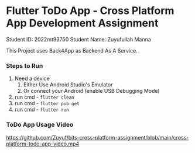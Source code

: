 # Flutter ToDo App - Cross Platform App Development Assignment

Student ID: 2022mt93750
Student Name: Zuyufullah Manna

This Project uses Back4App as Backend As A Service.


### Steps to Run 

1. Need a device
   1. Either Use Android Studio's Emulator
   2. Or connect your Android (enable USB Debugging Mode)
2. run cmd - `flutter clean`
3. run cmd - `flutter pub get`
4. run cmd - `flutter run`

### ToDo App Usage Video
https://github.com/Zuyuf/bits-cross-platform-assignment/blob/main/cross-platform-todo-app-video.mp4
